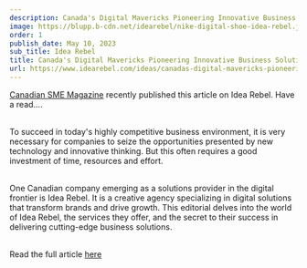 ```yaml
---
description: Canada's Digital Mavericks Pioneering Innovative Business Solutions
image: https://blupp.b-cdn.net/idearebel/nike-digital-shoe-idea-rebel.jpeg?quality=80&width=800
order: 1
publish_date: May 10, 2023
sub_title: Idea Rebel
title: Canada's Digital Mavericks Pioneering Innovative Business Solutions
url: https://www.idearebel.com/ideas/canadas-digital-mavericks-pioneering-innovative-business-solutions/
---
```


[Canadian SME Magazine](http://canadiansme.ca/) recently published this article on Idea Rebel. Have a read….

\
To succeed in today's highly competitive business environment, it is very necessary for companies to seize the opportunities presented by new technology and innovative thinking. But this often requires a good investment of time, resources and effort.

\
One Canadian company emerging as a solutions provider in the digital frontier is Idea Rebel. It is a creative agency specializing in digital solutions that transform brands and drive growth. This editorial delves into the world of Idea Rebel, the services they offer, and the secret to their success in delivering cutting-edge business solutions.

\
Read the full article [here](https://canadiansme.ca/canadas-digital-mavericks-pioneering-innovative-business-solutions-idea-rebel/)
